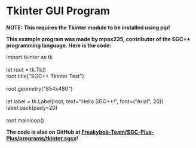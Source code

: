 # Tkinter GUI Program
**NOTE: This requires the Tkinter module to be installed using pip!**

**This example program was made by mpax235, contributor of the SGC++ programming language. Here is the code:**
<div class="output">
    import tkinter as tk<br><br>
    let root = tk.Tk()<br>
    root.title("SGC++ Tkinter Test")<br><br>
    root.geometry("854x480")<br><br>
    let label = tk.Label(root, text="Hello SGC++!", font=("Arial", 20))<br>
    label.pack(pady=20)<br><br>
    root.mainloop()
</div>

**The code is also on GitHub at [Freakybob-Team/SGC-Plus-Plus/programs/tkinter.sgcx](https://github.com/Freakybob-Team/SGC-Plus-Plus/blob/main/programs/tkinter.sgcx)!**